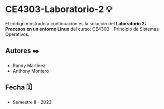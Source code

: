 # CE4303-Laboratorio-2 💡

El código mostrado a continuación es la solución del **Laboratorio 2: Procesos en un entorno Linux** del curso: CE4303 - Principio de Sistemas Operativos.

## Autores ✒️

- Randy Martínez
- Anthony Montero

## Fecha 🗓

- Semestre II - 2023

